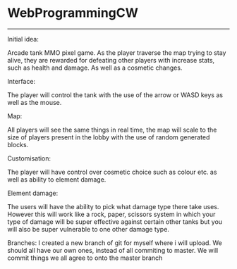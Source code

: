 # WebProgrammingCW


-----------------------------------------------------

Initial idea: 

Arcade tank MMO pixel game. As the player traverse the map trying to stay alive, they are rewarded for defeating other players with increase stats, such as health and damage. As well as a cosmetic changes. 


Interface:

The player will control the tank with the use of the arrow or WASD keys as well as the mouse.

Map: 

All players will see the same things in real time, the map will scale to the size of players present in the lobby with the use of random generated blocks.

Customisation:

The player will have control over cosmetic choice such as colour etc. as well as ability to element damage.

Element damage:

The users will have the ability to pick what damage type there take uses. However this will work like a rock, paper, scissors system in which your type of damage will be super effective against certain other tanks but you will also be super vulnerable to one other damage type. 

Branches:
I created a new branch of git for myself where i will upload. We should all have our own ones, instead of all commiting to master. We will commit things we all agree to onto the master branch 